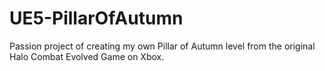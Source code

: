 # UE5-PillarOfAutumn
Passion project of creating my own Pillar of Autumn level from the original Halo Combat Evolved Game on Xbox.
